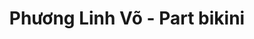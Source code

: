 ---
layout: album
resource: instagram
title: "Phương Linh Võ - Part bikini"
description: "Instagram album of Phương Linh Võ, part bikini.</br> Username: plinhhhhh"
active: gallery
album-title: "Phương Linh Võ"
images:
  - image_path: plinhhhhh/bikini/20190723_194846_66647719_135353544340574_3052302261950490736_n.jpg
  - image_path: plinhhhhh/bikini/20190729_115529_66131586_716039292183651_3498045022557930842_n.jpg
  - image_path: plinhhhhh/bikini/20190819_220608_67519081_2390720791203171_5085859290716619221_n.jpg
  - image_path: plinhhhhh/bikini/20190826_201114_67382392_634889636919273_6584955846961565360_n.jpg
  - image_path: plinhhhhh/bikini/20190926_213437_70005672_2372639092835074_1542695044736060109_n.jpg
  - image_path: plinhhhhh/bikini/20200202_114704_82112459_1070555686627254_6697061644008741414_n.jpg
  - image_path: plinhhhhh/bikini/20200310_201459_83765344_1376474842537149_3885764268480286119_n.jpg
  - image_path: plinhhhhh/bikini/20210606_200010_197380056_483974826191572_2570537915208677854_n.jpg
  - image_path: plinhhhhh/bikini/20210606_200010_197409638_1211950322655308_3959793592775472991_n.jpg
  - image_path: plinhhhhh/bikini/20210606_200010_197437899_853990438534272_8949429857375238353_n.jpg
  - image_path: plinhhhhh/bikini/20210703_203010_209975993_140948154711164_688134646771188503_n.jpg
  - image_path: plinhhhhh/bikini/20210703_203010_211525747_507137497190653_3168818976893269615_n.jpg
  - image_path: plinhhhhh/bikini/20210707_193205_210844894_348871986909531_3610225616406625041_n.jpg
  - image_path: plinhhhhh/bikini/20210707_193205_211481107_129635382632079_6791789802710602041_n.jpg
  - image_path: plinhhhhh/bikini/20210707_193205_213757368_362509358604795_4727553222697748889_n.jpg
  - image_path: plinhhhhh/bikini/20210923_215944_242456291_231763988912378_8781226250461569837_n.jpg
  - image_path: plinhhhhh/bikini/20210923_215944_242554814_940078849917709_5567043509395954544_n.jpg
  - image_path: plinhhhhh/bikini/20240721_195726_452222138_1553125388660292_4259447961586233292_n.jpg
  - image_path: plinhhhhh/bikini/20240721_195726_452243151_1162847778267670_8178823513861386088_n.jpg
  - image_path: plinhhhhh/bikini/20240721_195726_452249913_897466602211190_2662143365662445314_n.jpg
  - image_path: plinhhhhh/bikini/20240723_211326_452263656_800590892155148_2770148739151247456_n.jpg
  - image_path: plinhhhhh/bikini/20240723_211326_452551333_1119700285759995_2241950781944628532_n.jpg
  - image_path: plinhhhhh/bikini/20240723_211326_452557843_849761159945131_4508523110251613449_n.jpg
  - image_path: plinhhhhh/bikini/20240723_211326_452578406_1219281582319374_9042952544473403514_n.jpg
---